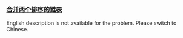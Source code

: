 ### [合并两个排序的链表 ](https://leetcode.com/problems/he-bing-liang-ge-pai-xu-de-lian-biao-lcof)

English description is not available for the problem. Please switch to Chinese.